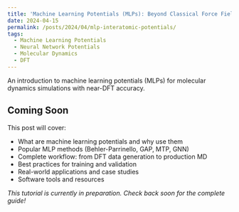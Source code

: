 ```yaml
---
title: 'Machine Learning Potentials (MLPs): Beyond Classical Force Fields'
date: 2024-04-15
permalink: /posts/2024/04/mlp-interatomic-potentials/
tags:
  - Machine Learning Potentials
  - Neural Network Potentials
  - Molecular Dynamics
  - DFT
---
```


An introduction to machine learning potentials (MLPs) for molecular dynamics simulations with near-DFT accuracy.

## Coming Soon

This post will cover:
- What are machine learning potentials and why use them
- Popular MLP methods (Behler-Parrinello, GAP, MTP, GNN)
- Complete workflow: from DFT data generation to production MD
- Best practices for training and validation
- Real-world applications and case studies
- Software tools and resources

*This tutorial is currently in preparation. Check back soon for the complete guide!*
